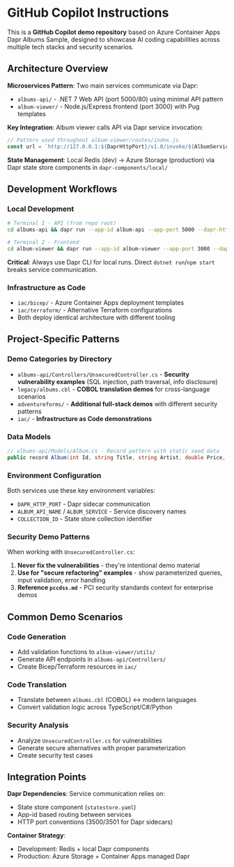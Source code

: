 # GitHub Copilot Instructions

This is a **GitHub Copilot demo repository** based on Azure Container Apps Dapr Albums Sample, designed to showcase AI coding capabilities across multiple tech stacks and security scenarios.

## Architecture Overview

**Microservices Pattern**: Two main services communicate via Dapr:
- `albums-api/` - .NET 7 Web API (port 5000/80) using minimal API pattern
- `album-viewer/` - Node.js/Express frontend (port 3000) with Pug templates

**Key Integration**: Album viewer calls API via Dapr service invocation:
```js
// Pattern used throughout album-viewer/routes/index.js
const url = `http://127.0.0.1:${DaprHttpPort}/v1.0/invoke/${AlbumService}/method/albums`;
```

**State Management**: Local Redis (dev) → Azure Storage (production) via Dapr state store components in `dapr-components/local/`

## Development Workflows

### Local Development
```bash
# Terminal 1 - API (from repo root)
cd albums-api && dapr run --app-id album-api --app-port 5000 --dapr-http-port 3500 --components-path ../dapr-components/local -- dotnet run

# Terminal 2 - Frontend
cd album-viewer && dapr run --app-id album-viewer --app-port 3000 --dapr-http-port 3501 --components-path ../dapr-components/local -- npm run start
```

**Critical**: Always use Dapr CLI for local runs. Direct `dotnet run`/`npm start` breaks service communication.

### Infrastructure as Code
- `iac/bicep/` - Azure Container Apps deployment templates
- `iac/terraform/` - Alternative Terraform configurations
- Both deploy identical architecture with different tooling

## Project-Specific Patterns

### Demo Categories by Directory
- `albums-api/Controllers/UnsecuredController.cs` - **Security vulnerability examples** (SQL injection, path traversal, info disclosure)
- `legacy/albums.cbl` - **COBOL translation demos** for cross-language scenarios
- `adventureforms/` - **Additional full-stack demos** with different security patterns
- `iac/` - **Infrastructure as Code demonstrations**

### Data Models
```cs
// albums-api/Models/Album.cs - Record pattern with static seed data
public record Album(int Id, string Title, string Artist, double Price, string Image_url)
```

### Environment Configuration
Both services use these key environment variables:
- `DAPR_HTTP_PORT` - Dapr sidecar communication
- `ALBUM_API_NAME` / `ALBUM_SERVICE` - Service discovery names
- `COLLECTION_ID` - State store collection identifier

### Security Demo Patterns
When working with `UnsecuredController.cs`:
1. **Never fix the vulnerabilities** - they're intentional demo material
2. **Use for "secure refactoring" examples** - show parameterized queries, input validation, error handling
3. **Reference `pccdss.md`** - PCI security standards context for enterprise demos

## Common Demo Scenarios

### Code Generation
- Add validation functions to `album-viewer/utils/`
- Generate API endpoints in `albums-api/Controllers/`
- Create Bicep/Terraform resources in `iac/`

### Code Translation
- Translate between `albums.cbl` (COBOL) ↔ modern languages
- Convert validation logic across TypeScript/C#/Python

### Security Analysis
- Analyze `UnsecuredController.cs` for vulnerabilities
- Generate secure alternatives with proper parameterization
- Create security test cases

## Integration Points

**Dapr Dependencies**: Service communication relies on:
- State store component (`statestore.yaml`)
- App-id based routing between services
- HTTP port conventions (3500/3501 for Dapr sidecars)

**Container Strategy**: 
- Development: Redis + local Dapr components
- Production: Azure Storage + Container Apps managed Dapr